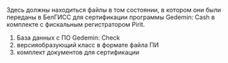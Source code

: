 Здесь должны находиться файлы в том состоянии, в котором они были переданы
в БелГИСС для сертификации программы Gedemin: Cash в комплекте с
фискальным регистратором Pirit.

1) База данных с ПО Gedemin: Check
2) версияобразующий класс в формате файла ПИ
3) комплект документов для сертификации
